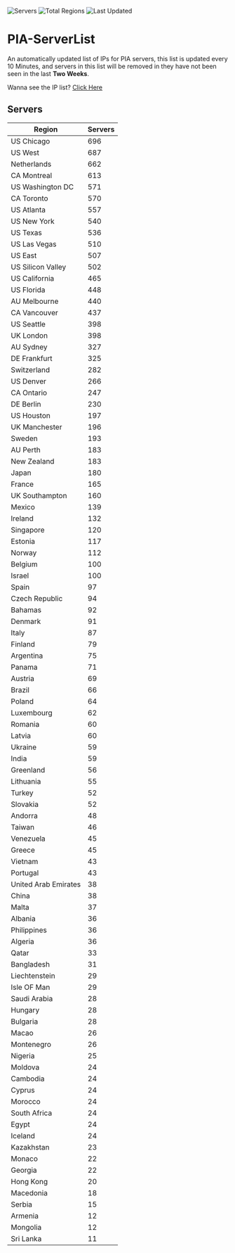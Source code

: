 ![Servers](https://img.shields.io/badge/Servers-15,988-darkgreen)
![Total Regions](https://img.shields.io/badge/Total_Regions-97-darkgreen)
![Last Updated](https://img.shields.io/badge/Last_Updated-December_27_2024_08:30_EST-darkgreen)

# PIA-ServerList
An automatically updated list of IPs for PIA servers, this list is updated every 10 Minutes, and servers in this list will be removed in they have not been seen in the last **Two Weeks**.

Wanna see the IP list? [Click Here](./servers.json)

## Servers
| Region               | Servers |
|----------------------|---------|
| US Chicago | 696 |
| US West | 687 |
| Netherlands | 662 |
| CA Montreal | 613 |
| US Washington DC | 571 |
| CA Toronto | 570 |
| US Atlanta | 557 |
| US New York | 540 |
| US Texas | 536 |
| US Las Vegas | 510 |
| US East | 507 |
| US Silicon Valley | 502 |
| US California | 465 |
| US Florida | 448 |
| AU Melbourne | 440 |
| CA Vancouver | 437 |
| US Seattle | 398 |
| UK London | 398 |
| AU Sydney | 327 |
| DE Frankfurt | 325 |
| Switzerland | 282 |
| US Denver | 266 |
| CA Ontario | 247 |
| DE Berlin | 230 |
| US Houston | 197 |
| UK Manchester | 196 |
| Sweden | 193 |
| AU Perth | 183 |
| New Zealand | 183 |
| Japan | 180 |
| France | 165 |
| UK Southampton | 160 |
| Mexico | 139 |
| Ireland | 132 |
| Singapore | 120 |
| Estonia | 117 |
| Norway | 112 |
| Belgium | 100 |
| Israel | 100 |
| Spain | 97 |
| Czech Republic | 94 |
| Bahamas | 92 |
| Denmark | 91 |
| Italy | 87 |
| Finland | 79 |
| Argentina | 75 |
| Panama | 71 |
| Austria | 69 |
| Brazil | 66 |
| Poland | 64 |
| Luxembourg | 62 |
| Romania | 60 |
| Latvia | 60 |
| Ukraine | 59 |
| India | 59 |
| Greenland | 56 |
| Lithuania | 55 |
| Turkey | 52 |
| Slovakia | 52 |
| Andorra | 48 |
| Taiwan | 46 |
| Venezuela | 45 |
| Greece | 45 |
| Vietnam | 43 |
| Portugal | 43 |
| United Arab Emirates | 38 |
| China | 38 |
| Malta | 37 |
| Albania | 36 |
| Philippines | 36 |
| Algeria | 36 |
| Qatar | 33 |
| Bangladesh | 31 |
| Liechtenstein | 29 |
| Isle OF Man | 29 |
| Saudi Arabia | 28 |
| Hungary | 28 |
| Bulgaria | 28 |
| Macao | 26 |
| Montenegro | 26 |
| Nigeria | 25 |
| Moldova | 24 |
| Cambodia | 24 |
| Cyprus | 24 |
| Morocco | 24 |
| South Africa | 24 |
| Egypt | 24 |
| Iceland | 24 |
| Kazakhstan | 23 |
| Monaco | 22 |
| Georgia | 22 |
| Hong Kong | 20 |
| Macedonia | 18 |
| Serbia | 15 |
| Armenia | 12 |
| Mongolia | 12 |
| Sri Lanka | 11 |